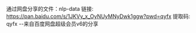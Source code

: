 通过网盘分享的文件：nlp-data
链接: https://pan.baidu.com/s/1JKVy_x_OyNUyMNyDwk1ggw?pwd=qyfx 提取码: qyfx 
--来自百度网盘超级会员v6的分享
